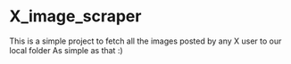 # X_image_scraper
This is a simple project to fetch all the images posted by any X user to our local folder
As simple as that :)
